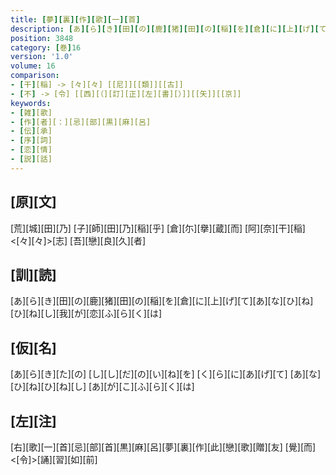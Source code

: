 ```yaml
---
title: [夢][裏][作][歌][一][首]
description: [あ][ら][き][田][の][鹿][猪][田][の][稲][を][倉][に][上][げ][て][あ][な][ひ][ね][ひ][ね][し][我][が][恋][ふ][ら][く][は]
position: 3848
category: [巻]16
version: '1.0'
volume: 16
comparison:
- [干][稲] -> [々][々] [[尼]][[類]][[古]]
- [不] -> [令] [[西][（][訂][正][左][書][）]][[矢]][[京]]
keywords:
- [雑][歌]
- [作][者][：][忌][部][黒][麻][呂]
- [伝][承]
- [序][詞]
- [恋][情]
- [説][話]
---
```


## [原][文]

[荒][城][田][乃] [子][師][田][乃][稲][乎] [倉][尓][擧][蔵][而] [阿][奈][干][稲]<[々][々]>[志] [吾][戀][良][久][者]

## [訓][読]

[あ][ら][き][田][の][鹿][猪][田][の][稲][を][倉][に][上][げ][て][あ][な][ひ][ね][ひ][ね][し][我][が][恋][ふ][ら][く][は]

## [仮][名]

[あ][ら][き][た][の] [し][し][だ][の][い][ね][を] [く][ら][に][あ][げ][て] [あ][な][ひ][ね][ひ][ね][し] [あ][が][こ][ふ][ら][く][は]

## [左][注]

[右][歌][一][首][忌][部][首][黒][麻][呂][夢][裏][作][此][戀][歌][贈][友] [覺][而]<[令]>[誦][習][如][前]

